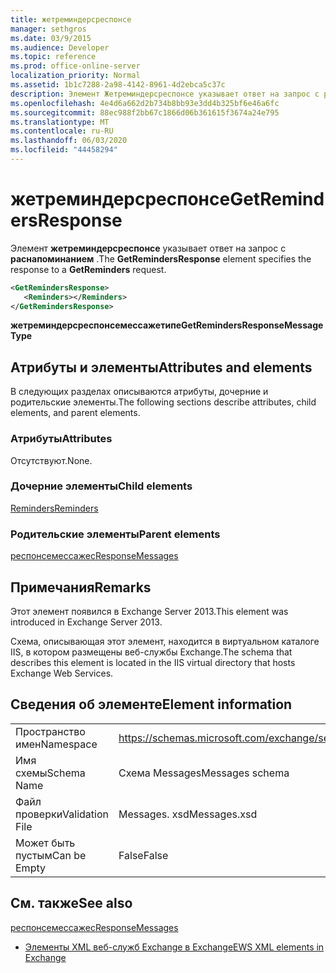 ```yaml
---
title: жетреминдерсреспонсе
manager: sethgros
ms.date: 03/9/2015
ms.audience: Developer
ms.topic: reference
ms.prod: office-online-server
localization_priority: Normal
ms.assetid: 1b1c7288-2a98-4142-8961-4d2ebca5c37c
description: Элемент Жетреминдерсреспонсе указывает ответ на запрос с раснапоминанием.
ms.openlocfilehash: 4e4d6a662d2b734b8bb93e3dd4b325bf6e46a6fc
ms.sourcegitcommit: 88ec988f2bb67c1866d06b361615f3674a24e795
ms.translationtype: MT
ms.contentlocale: ru-RU
ms.lasthandoff: 06/03/2020
ms.locfileid: "44458294"
---
```

# <a name="getremindersresponse"></a><span data-ttu-id="eff16-103">жетреминдерсреспонсе</span><span class="sxs-lookup"><span data-stu-id="eff16-103">GetRemindersResponse</span></span>

<span data-ttu-id="eff16-104">Элемент **жетреминдерсреспонсе** указывает ответ на запрос с **раснапоминанием** .</span><span class="sxs-lookup"><span data-stu-id="eff16-104">The **GetRemindersResponse** element specifies the response to a **GetReminders** request.</span></span> 
  
```XML
<GetRemindersResponse>
   <Reminders></Reminders>
</GetRemindersResponse>

```

 <span data-ttu-id="eff16-105">**жетреминдерсреспонсемессажетипе**</span><span class="sxs-lookup"><span data-stu-id="eff16-105">**GetRemindersResponseMessageType**</span></span>
## <a name="attributes-and-elements"></a><span data-ttu-id="eff16-106">Атрибуты и элементы</span><span class="sxs-lookup"><span data-stu-id="eff16-106">Attributes and elements</span></span>

<span data-ttu-id="eff16-107">В следующих разделах описываются атрибуты, дочерние и родительские элементы.</span><span class="sxs-lookup"><span data-stu-id="eff16-107">The following sections describe attributes, child elements, and parent elements.</span></span>
  
### <a name="attributes"></a><span data-ttu-id="eff16-108">Атрибуты</span><span class="sxs-lookup"><span data-stu-id="eff16-108">Attributes</span></span>

<span data-ttu-id="eff16-109">Отсутствуют.</span><span class="sxs-lookup"><span data-stu-id="eff16-109">None.</span></span>
  
### <a name="child-elements"></a><span data-ttu-id="eff16-110">Дочерние элементы</span><span class="sxs-lookup"><span data-stu-id="eff16-110">Child elements</span></span>

[<span data-ttu-id="eff16-111">Reminders</span><span class="sxs-lookup"><span data-stu-id="eff16-111">Reminders</span></span>](reminders.md)
  
### <a name="parent-elements"></a><span data-ttu-id="eff16-112">Родительские элементы</span><span class="sxs-lookup"><span data-stu-id="eff16-112">Parent elements</span></span>

[<span data-ttu-id="eff16-113">респонсемессажес</span><span class="sxs-lookup"><span data-stu-id="eff16-113">ResponseMessages</span></span>](responsemessages.md)
  
## <a name="remarks"></a><span data-ttu-id="eff16-114">Примечания</span><span class="sxs-lookup"><span data-stu-id="eff16-114">Remarks</span></span>

<span data-ttu-id="eff16-115">Этот элемент появился в Exchange Server 2013.</span><span class="sxs-lookup"><span data-stu-id="eff16-115">This element was introduced in Exchange Server 2013.</span></span>
  
<span data-ttu-id="eff16-116">Схема, описывающая этот элемент, находится в виртуальном каталоге IIS, в котором размещены веб-службы Exchange.</span><span class="sxs-lookup"><span data-stu-id="eff16-116">The schema that describes this element is located in the IIS virtual directory that hosts Exchange Web Services.</span></span>
  
## <a name="element-information"></a><span data-ttu-id="eff16-117">Сведения об элементе</span><span class="sxs-lookup"><span data-stu-id="eff16-117">Element information</span></span>

|||
|:-----|:-----|
|<span data-ttu-id="eff16-118">Пространство имен</span><span class="sxs-lookup"><span data-stu-id="eff16-118">Namespace</span></span>  <br/> |https://schemas.microsoft.com/exchange/services/2006/messages  <br/> |
|<span data-ttu-id="eff16-119">Имя схемы</span><span class="sxs-lookup"><span data-stu-id="eff16-119">Schema Name</span></span>  <br/> |<span data-ttu-id="eff16-120">Схема Messages</span><span class="sxs-lookup"><span data-stu-id="eff16-120">Messages schema</span></span>  <br/> |
|<span data-ttu-id="eff16-121">Файл проверки</span><span class="sxs-lookup"><span data-stu-id="eff16-121">Validation File</span></span>  <br/> |<span data-ttu-id="eff16-122">Messages. xsd</span><span class="sxs-lookup"><span data-stu-id="eff16-122">Messages.xsd</span></span>  <br/> |
|<span data-ttu-id="eff16-123">Может быть пустым</span><span class="sxs-lookup"><span data-stu-id="eff16-123">Can be Empty</span></span>  <br/> |<span data-ttu-id="eff16-124">False</span><span class="sxs-lookup"><span data-stu-id="eff16-124">False</span></span>  <br/> |
   
## <a name="see-also"></a><span data-ttu-id="eff16-125">См. также</span><span class="sxs-lookup"><span data-stu-id="eff16-125">See also</span></span>



[<span data-ttu-id="eff16-126">респонсемессажес</span><span class="sxs-lookup"><span data-stu-id="eff16-126">ResponseMessages</span></span>](responsemessages.md)


- [<span data-ttu-id="eff16-127">Элементы XML веб-служб Exchange в Exchange</span><span class="sxs-lookup"><span data-stu-id="eff16-127">EWS XML elements in Exchange</span></span>](ews-xml-elements-in-exchange.md)

